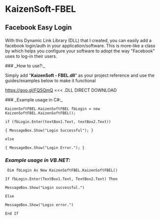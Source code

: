 # KaizenSoft-FBEL
## Facebook Easy Login<p>


With this Dynamic Link Library (DLL) that I created, 
you can easily add a facebook login/auth in your application/software.
This is more-like a class by which helps you configure your software to
adopt the way "Facebook" uses to log-in their users.<p>
<p>
<p>
### _How to use?:_

Simply add "**KaizenSoft - FBEL.dll**" as your project reference and use the guides/examples below to make it functional<p>
https://goo.gl/FQSQmQ <<< .DLL DIRECT DOWNLOAD
<p><p><p>
### _Example usage in C#:_

`KaizenSoftFBEL.KaizenSoftFBEL fbLogin = new KaizenSoftFBEL.KaizenSoftFBEL();`<p>
            `if (fbLogin.Enter(textBox1.Text, textBox2.Text))`<p>
            `{ MessageBox.Show("Login Successful"); }`<p>
            `else`<p>
            `{ MessageBox.Show("Login Error."); }`<p><p><p>
            
            
            
### _Example usage in VB.NET:_       

` Dim fbLogin As New KaizenSoftFBEL.KaizenSoftFBEL()`<p>
        `If fbLogin.Enter(TextBox1.Text, TextBox2.Text) Then`<p>
            `MessageBox.Show("Login successful.")`<p>
        `Else`<p>
            `MessageBox.Show("Login error.")`<p>
        `End If`<p>
